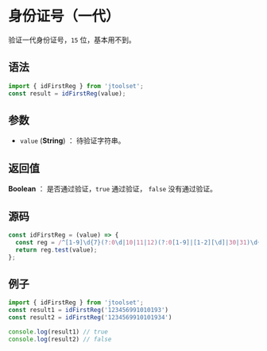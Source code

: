 
# 身份证号（一代）

验证一代身份证号，`15` 位，基本用不到。

## 语法

```js
import { idFirstReg } from 'jtoolset';
const result = idFirstReg(value);
```

## 参数

- `value` (**String**) ： 待验证字符串。

## 返回值

**Boolean** ： 是否通过验证，`true` 通过验证， `false` 没有通过验证。

## 源码

```js
const idFirstReg = (value) => {
  const reg = /^[1-9]\d{7}(?:0\d|10|11|12)(?:0[1-9]|[1-2][\d]|30|31)\d{3}$/;
  return reg.test(value);
};
```

## 例子

```js
import { idFirstReg } from 'jtoolset';
const result1 = idFirstReg('123456991010193')
const result2 = idFirstReg('1234569910101934')

console.log(result1) // true
console.log(result2) // false
```
